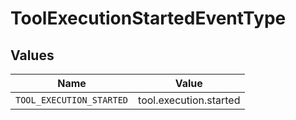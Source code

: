 # ToolExecutionStartedEventType


## Values

| Name                     | Value                    |
| ------------------------ | ------------------------ |
| `TOOL_EXECUTION_STARTED` | tool.execution.started   |